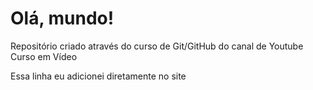 # Olá, mundo!

Repositório criado através do curso de Git/GitHub do canal de Youtube Curso em Vídeo

Essa linha eu adicionei diretamente no site
